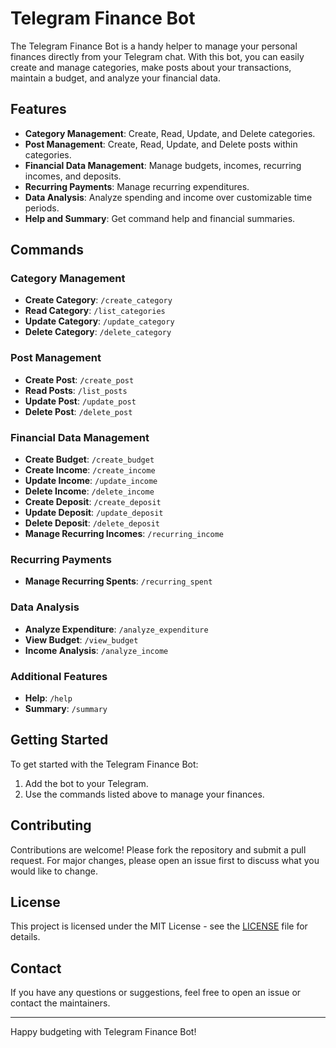 # Telegram Finance Bot

The Telegram Finance Bot is a handy helper to manage your personal finances directly from your Telegram chat. With this bot, you can easily create and manage categories, make posts about your transactions, maintain a budget, and analyze your financial data.

## Features

- **Category Management**: Create, Read, Update, and Delete categories.
- **Post Management**: Create, Read, Update, and Delete posts within categories.
- **Financial Data Management**: Manage budgets, incomes, recurring incomes, and deposits.
- **Recurring Payments**: Manage recurring expenditures.
- **Data Analysis**: Analyze spending and income over customizable time periods.
- **Help and Summary**: Get command help and financial summaries.

## Commands

### Category Management
- **Create Category**: `/create_category`
- **Read Category**: `/list_categories`
- **Update Category**: `/update_category`
- **Delete Category**: `/delete_category`

### Post Management
- **Create Post**: `/create_post`
- **Read Posts**: `/list_posts`
- **Update Post**: `/update_post`
- **Delete Post**: `/delete_post`

### Financial Data Management
- **Create Budget**: `/create_budget`
- **Create Income**: `/create_income`
- **Update Income**: `/update_income`
- **Delete Income**: `/delete_income`
- **Create Deposit**: `/create_deposit`
- **Update Deposit**: `/update_deposit`
- **Delete Deposit**: `/delete_deposit`
- **Manage Recurring Incomes**: `/recurring_income`

### Recurring Payments
- **Manage Recurring Spents**: `/recurring_spent`

### Data Analysis
- **Analyze Expenditure**: `/analyze_expenditure`
- **View Budget**: `/view_budget`
- **Income Analysis**: `/analyze_income`

### Additional Features
- **Help**: `/help`
- **Summary**: `/summary`

## Getting Started

To get started with the Telegram Finance Bot:

1. Add the bot to your Telegram.
2. Use the commands listed above to manage your finances.

## Contributing

Contributions are welcome! Please fork the repository and submit a pull request. For major changes, please open an issue first to discuss what you would like to change.

## License

This project is licensed under the MIT License - see the [LICENSE](https://raw.githubusercontent.com/Invop/FinanceTelegramBot/refs/heads/master/LICENSE) file for details.

## Contact

If you have any questions or suggestions, feel free to open an issue or contact the maintainers.

---

Happy budgeting with Telegram Finance Bot!